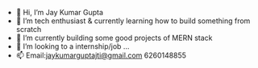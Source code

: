 - 👋 Hi, I’m Jay Kumar Gupta
- 👀 I’m tech enthusiast & currently learning how to build something from scratch
- 🌱 I’m currently building some good projects of MERN stack 
- 💞️ I’m looking to a internship/job ...
- 📫 Email:jaykumarguptajti@gmail.com 6260148855

